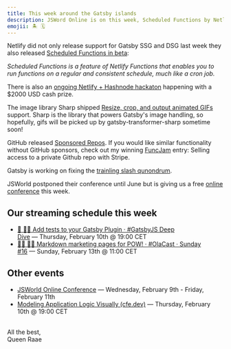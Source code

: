 ```yaml
---
title: This week around the Gatsby islands
description: JSWord Online is on this week, Scheduled Functions by Netlify is in beta, Sponsored Repos is finally a thing and more...
emojii: 🏝 🗓
---
```


Netlify did not only release support for Gatsby SSG and DSG last week they also released [Scheduled Functions in beta](https://www.netlify.com/blog/quirrel-joins-netlify-and-scheduled-functions-launches-in-beta):

_Scheduled Functions is a feature of Netlify Functions that enables you to run functions on a regular and consistent schedule, much like a cron job._

There is also an [ongoing Netlify + Hashnode hackaton](https://townhall.hashnode.com/netlify-hackathon) happening with a $2000 USD cash prize.

The image library Sharp shipped [Resize, crop, and output animated GIFs](https://twitter.com/lovell/status/1488627570459426816?s=20&t=OsydhWJN72xl0lIlfnweag) support. Sharp is the library that powers Gatsby's image handling, so hopefully, gifs will be picked up by gatsby-transformer-sharp sometime soon!

GitHub released [Sponsored Repos](https://github.blog/2022-02-02-new-sponsors-only-repositories-custom-amounts-and-more/). If you would like similar functionality without GitHub sponsors, check out my winning [FuncJam](https://github.com/queen-raae/gatsby-funcjam-21) entry: Selling access to a private Github repo with Stripe.

Gatsby is working on fixing the [trainling slash qunondrum](https://github.com/gatsbyjs/gatsby/discussions/34205).

JSWorld postponed their conference until June but is giving us a free [online conference](https://jsworldconference.com/free) this week.

## Our streaming schedule this week

- [🔴 🏴‍☠️ Add tests to your Gatsby Plugin · #GatsbyJS Deep Dive](https://youtu.be/sj3YuX_TpVk)&nbsp;—&nbsp;Thursday, February 10th @&nbsp;19:00&nbsp;CET
- [🔴⛵ 🔴⛵ Markdown marketing pages for POW! · #OlaCast · Sunday #16](https://youtu.be/rPiQi_bOk8s)&nbsp;—&nbsp;Sunday, February 13th @&nbsp;11:00&nbsp;CET

## Other events

- [JSWorld Online Conference](https://jsworldconference.com/free)&nbsp;—&nbsp;Wednesday, February 9th - Friday, February 11th
- [Modeling Application Logic Visually (cfe.dev)](https://cfe.dev/events/modeling-app-logic-visually/)&nbsp;—&nbsp;Thursday, February 10th @&nbsp;19:00&nbsp;CET

&nbsp;  
All the best,  
Queen Raae
